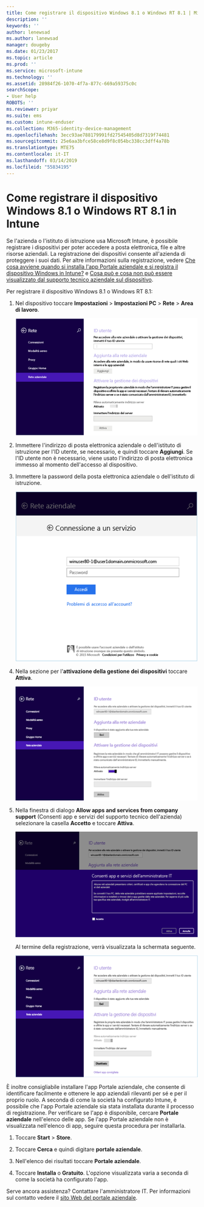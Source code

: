 ```yaml
---
title: Come registrare il dispositivo Windows 8.1 o Windows RT 8.1 | Microsoft Docs
description: ''
keywords: ''
author: lenewsad
ms.author: lanewsad
manager: dougeby
ms.date: 01/23/2017
ms.topic: article
ms.prod: ''
ms.service: microsoft-intune
ms.technology: ''
ms.assetid: 28984f26-1070-4f7a-877c-669a59375c0c
searchScope:
- User help
ROBOTS: ''
ms.reviewer: priyar
ms.suite: ems
ms.custom: intune-enduser
ms.collection: M365-identity-device-management
ms.openlocfilehash: 3ecc93ae788179991fd27545405d8d7319f74481
ms.sourcegitcommit: 25e6aa3bfce58ce8d9f8c054bc338cc3dff4a78b
ms.translationtype: MTE75
ms.contentlocale: it-IT
ms.lasthandoff: 03/14/2019
ms.locfileid: "55834195"
---
```

# <a name="how-to-enroll-your-windows-81-or-windows-rt-81-device-in-intune"></a>Come registrare il dispositivo Windows 8.1 o Windows RT 8.1 in Intune  

Se l'azienda o l'istituto di istruzione usa Microsoft Intune, è possibile registrare i dispositivi per poter accedere a posta elettronica, file e altre risorse aziendali. La registrazione dei dispositivi consente all'azienda di proteggere i suoi dati. Per altre informazioni sulla registrazione, vedere [Che cosa avviene quando si installa l'app Portale aziendale e si registra il dispositivo Windows in Intune?](what-happens-if-you-install-the-company-portal-app-and-enroll-your-device-in-intune-windows.md) e [Cosa può e cosa non può essere visualizzato dal supporto tecnico aziendale sul dispositivo](what-info-can-your-company-see-when-you-enroll-your-device-in-intune.md).  


Per registrare il dispositivo Windows 8.1 o Windows RT 8.1:  

1.  Nel dispositivo toccare **Impostazioni** &gt; **Impostazioni PC** &gt; **Rete** &gt; **Area di lavoro**.  

    ![nav-to-workplace](./media/W81-1-workplacejoin.png)  

2.  Immettere l'indirizzo di posta elettronica aziendale o dell'istituto di istruzione per l'ID utente, se necessario, e quindi toccare **Aggiungi**. Se l'ID utente non è necessario, viene usato l'indirizzo di posta elettronica immesso al momento dell'accesso al dispositivo.  

3.  Immettere la password della posta elettronica aziendale o dell'istituto di istruzione.  


    ![type-password](./media/W81-2-workplacesettings_signin.png)  

4.  Nella sezione per l'**attivazione della gestione dei dispositivi** toccare **Attiva**.  


    ![turn-on-device-management](./media/W81-3-dev-mgt-turn-on.png)  

5.  Nella finestra di dialogo **Allow apps and services from company support** (Consenti app e servizi del supporto tecnico dell'azienda) selezionare la casella **Accetto** e toccare **Attiva**.  


    ![turn-on-allow-apps-services](./media/W81-4-agree-allow-apps-services.png)  

    Al termine della registrazione, verrà visualizzata la schermata seguente.  


    ![enrollment-complete](./media/W81-5-enrolled-done.png)

È inoltre consigliabile installare l'app Portale aziendale, che consente di identificare facilmente e ottenere le app aziendali rilevanti per sé e per il proprio ruolo. A seconda di come la società ha configurato Intune, è possibile che l'app Portale aziendale sia stata installata durante il processo di registrazione. Per verificare se l'app è disponibile, cercare **Portale aziendale** nell'elenco delle app. Se l'app Portale aziendale non è visualizzata nell'elenco di app, seguire questa procedura per installarla.

1.  Toccare **Start** &gt; **Store**.  

2.  Toccare **Cerca** e quindi digitare **portale aziendale**.  

3.  Nell'elenco dei risultati toccare **Portale aziendale**.  

4.  Toccare **Installa** o **Gratuito**. L'opzione visualizzata varia a seconda di come la società ha configurato l'app.  

Serve ancora assistenza? Contattare l'amministratore IT. Per informazioni sul contatto vedere il [sito Web del portale aziendale](https://go.microsoft.com/fwlink/?linkid=2010980).  

